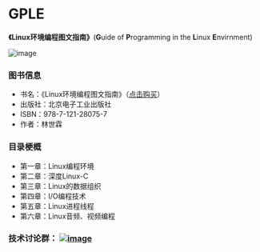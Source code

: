 # GPLE
**《Linux环境编程图文指南》**(**G**uide of **P**rogramming in the **L**inux **E**nvirnment)

![image](https://github.com/vincent040/lab/blob/master/res/GPLE.jpg?raw=true)

### 图书信息
* 书名：《Linux环境编程图文指南》（[点击购买](https://weidian.com/item.html?itemID=1773533784)）
* 出版社：北京电子工业出版社
* ISBN：978-7-121-28075-7
* 作者：林世霖

### 目录梗概
* 第一章：Linux编程环境
* 第二章：深度Linux-C
* 第三章：Linux的数据组织
* 第四章：I/O编程技术
* 第五章：Linux进程线程
* 第六章：Linux音频、视频编程

### 技术讨论群： <a href="//shang.qq.com/wpa/qunwpa?idkey=bc2c3338276a40ac72131230ad041a00c60a2fe45172ab6b9a93fea44cf0e6fa">![image](https://github.com/vincent040/lab/blob/master/res/QQ_qun.png?raw=true)  
